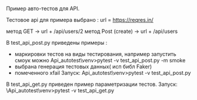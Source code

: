 Пример авто-тестов для API.

Тестовое api для примера выбрано : url = https://reqres.in/

метод GET  -> url + /api/users/2 
метод Post (create) -> url + /api/users


В test_api_post.py приведены примеры :
 - маркировки тестов  на виды тестирования, например запустить смоук можно Api_autotest\venv>pytest -v test_api_post.py -m smoke
 - выбрана генерация тестовых данных( исп библ Faker)
 - помеченного xfail
Запуск: Api_autotest\venv>pytest -v test_api_post.py

В test_api_get.py приведен пример параметризации тестов.
Запуск:  \Api_autotest\venv>pytest -v test_api_get.py